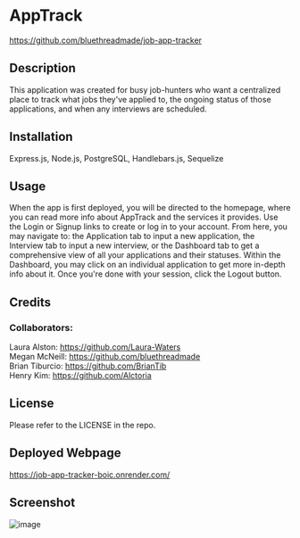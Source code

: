 # AppTrack
https://github.com/bluethreadmade/job-app-tracker

## Description

This application was created for busy job-hunters who want a centralized place to track what jobs they've applied to, the ongoing status of those applications, and when any interviews are scheduled.   

## Installation

Express.js, Node.js, PostgreSQL, Handlebars.js, Sequelize 

## Usage

When the app is first deployed, you will be directed to the homepage, where you can read more info about AppTrack and the services it provides. Use the Login or Signup links to create or log in to your account. From here, you may navigate to: the Application tab to input a new application, the Interview tab to input a new interview, or the Dashboard tab to get a comprehensive view of all your applications and their statuses. Within the Dashboard, you may click on an individual application to get more in-depth info about it. Once you're done with your session, click the Logout button. 

## Credits

### Collaborators:
Laura Alston: https://github.com/Laura-Waters <br>
Megan McNeill: https://github.com/bluethreadmade <br>
Brian Tiburcio: https://github.com/BrianTib <br>
Henry Kim: https://github.com/Alctoria <br> 

## License

Please refer to the LICENSE in the repo.

## Deployed Webpage
https://job-app-tracker-boic.onrender.com/

## Screenshot
![image](https://github.com/user-attachments/assets/476a2428-3cfb-4bbd-964d-5f299ecb9d8c)
